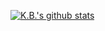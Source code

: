[![K.B.'s github stats](https://github-readme-stats.vercel.app/api?username=techb)](https://github.com/anuraghazra/github-readme-stats)